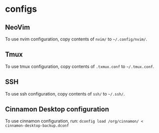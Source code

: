 # configs

## NeoVim

To use nvim configuration, copy contents of `nvim/` to `~/.config/nvim/`.

## Tmux

To use tmux configuration, copy contents of `.txmux.conf` to `~/.tmux.conf`.

## SSH

To use ssh configuration, copy contents of `ssh/` to `~/.ssh/`.

## Cinnamon Desktop configuration

To use cinnamon configuration, run:
`dconfig load /org/cinnamon/ < cinnamon-desktop-backup.dconf`
